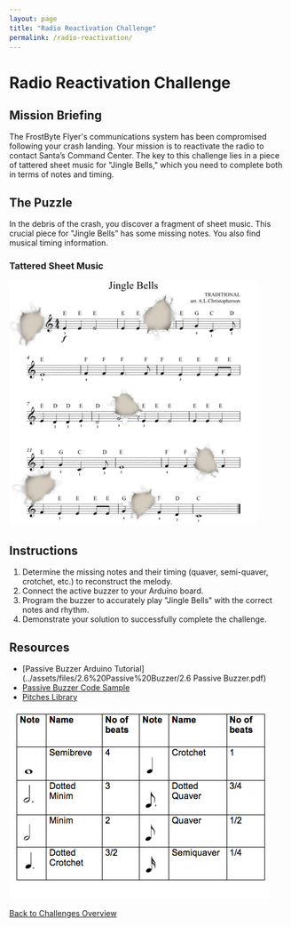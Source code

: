 ```yaml
---
layout: page
title: "Radio Reactivation Challenge"
permalink: /radio-reactivation/
---
```


# Radio Reactivation Challenge

## Mission Briefing
The FrostByte Flyer's communications system has been compromised following your crash landing. Your mission is to reactivate the radio to contact Santa’s Command Center. The key to this challenge lies in a piece of tattered sheet music for "Jingle Bells," which you need to complete both in terms of notes and timing.

## The Puzzle
In the debris of the crash, you discover a fragment of sheet music. This crucial piece for "Jingle Bells" has some missing notes. You also find musical timing information.

### Tattered Sheet Music
![](../assets/images/jb_sheet.png)



## Instructions
1. Determine the missing notes and their timing (quaver, semi-quaver, crotchet, etc.) to reconstruct the melody.
2. Connect the active buzzer to your Arduino board.
3. Program the buzzer to accurately play "Jingle Bells" with the correct notes and rhythm.
4. Demonstrate your solution to successfully complete the challenge.

## Resources
- [Passive Buzzer Arduino Tutorial](../assets/files/2.6%20Passive%20Buzzer/2.6 Passive Buzzer.pdf)
- [Passive Buzzer Code Sample](../assets/files/2.6%20Passive%20Buzzer/passive_buzzer/passive_buzzer.ino)
- [Pitches Library](../assets/files/2.6%20Passive%20Buzzer/pitches.zip)

![](../assets/images/note_lengths.png)

[Back to Challenges Overview](/challenges/)
